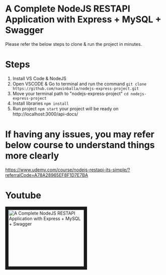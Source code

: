 # A Complete NodeJS RESTAPI Application with Express + MySQL + Swagger
Please refer the below steps to clone & run the project in minutes.

# Steps
1) Install VS Code & NodeJS
2) Open VSCODE & Go to terminal and run the command
`git clone https://github.com/navinballa/nodejs-express-project.git`
3) Move your terminal path to "nodejs-express-project"
`cd nodejs-express-project`
4) Install libraries
`npm install`
6) Run project
`npm start`
your project will be ready on http://localhost:3000/api-docs/

# If having any issues, you may refer below course to understand things more clearly
https://www.udemy.com/course/nodejs-restapi-its-simple/?referralCode=A78A28965EF8F1D7E7BA

# Youtube
<a href="http://www.youtube.com/watch?feature=player_embedded&v=FWEARH5Hs8s" target="_blank"><img src="http://img.youtube.com/vi/FWEARH5Hs8s/0.jpg" 
alt="A Complete NodeJS RESTAPI Application with Express + MySQL + Swagger" width="240" height="180" border="10" /></a>

